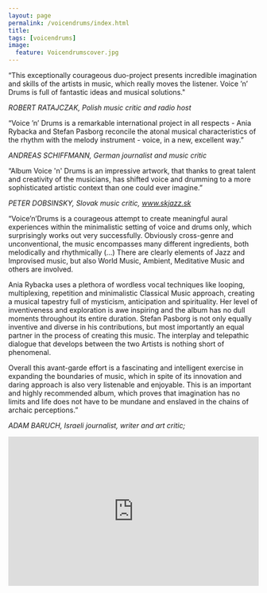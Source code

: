 ```yaml
---
layout: page
permalink: /voicendrums/index.html
title:
tags: [voicendrums]
image:
  feature: Voicendrumscover.jpg
---
```


“This exceptionally courageous duo-project presents incredible imagination and skills of the artists in music, which really moves the listener. Voice ’n’ Drums is full of fantastic ideas and musical solutions." 

<i> ROBERT RATAJCZAK, Polish music critic and radio host </i>

“Voice ’n’ Drums is a remarkable international project in all respects - Ania Rybacka and Stefan Pasborg reconcile the atonal musical characteristics of the rhythm with the melody instrument - voice, in a new, excellent way.” 

<i> ANDREAS SCHIFFMANN, German journalist and music critic </i>

“Album Voice 'n' Drums is an impressive artwork, that thanks to great talent and creativity of the musicians, has shifted voice and drumming to a more sophisticated artistic context than one could ever imagine.”

<i> PETER DOBSINSKY, Slovak music critic, <a href="http://www.skjazz.sk">www.skjazz.sk</a></i>

“Voice’n’Drums is a  courageous attempt to create meaningful aural experiences within the minimalistic setting of voice and drums only, which surprisingly works out very successfully. Obviously cross-genre and unconventional, the music encompasses many different ingredients, both melodically and rhythmically (…) There are clearly elements of Jazz and Improvised music, but also World Music, Ambient, Meditative Music and others are involved. 

Ania Rybacka uses a plethora of wordless vocal techniques like looping, multiplexing, repetition and minimalistic Classical Music approach, creating a musical tapestry full of mysticism, anticipation and spirituality. Her level of inventiveness and exploration is awe inspiring and the album has no dull moments throughout its entire duration. Stefan Pasborg is not only equally inventive and diverse in his contributions, but most importantly an equal partner in the process of creating this music. The interplay and telepathic dialogue that develops between the two Artists is nothing short of phenomenal. 

Overall this avant-garde effort is a fascinating and intelligent exercise in expanding the boundaries of music, which in spite of its innovation and daring approach is also very listenable and enjoyable. This is an important and highly recommended album, which proves that imagination has no limits and life does not have to be mundane and enslaved in the chains of archaic perceptions.”

<i> ADAM BARUCH, Israeli journalist, writer and art critic; </i>

<iframe width="100%" height="300" scrolling="no" frameborder="no" allow="autoplay" src="https://w.soundcloud.com/player/?url=https%3A//api.soundcloud.com/tracks/408098100&color=%23ff5500&auto_play=false&hide_related=false&show_comments=true&show_user=true&show_reposts=false&show_teaser=true&visual=true"></iframe>

